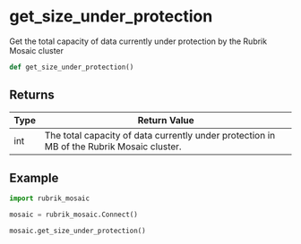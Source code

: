 # get_size_under_protection

Get the total capacity of data currently under protection by the Rubrik Mosaic cluster
```py
def get_size_under_protection()
```


## Returns
| Type | Return Value                                                                                   |
|------|-----------------------------------------------------------------------------------------------|
| int  | The total capacity of data currently under protection in MB of the Rubrik Mosaic cluster. |
## Example
```py
import rubrik_mosaic

mosaic = rubrik_mosaic.Connect()

mosaic.get_size_under_protection()
```